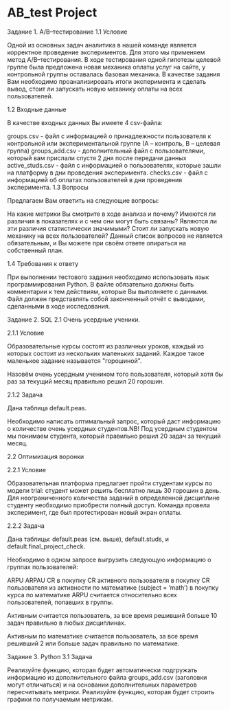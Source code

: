 # AB_test Project
Задание 1. A/B–тестирование
1.1 Условие

Одной из основных задач аналитика в нашей команде является корректное проведение экспериментов. Для этого мы применяем метод A/B–тестирования. В ходе тестирования одной гипотезы целевой группе была предложена новая механика оплаты услуг на сайте, у контрольной группы оставалась базовая механика. В качестве задания Вам необходимо проанализировать итоги эксперимента и сделать вывод, стоит ли запускать новую механику оплаты на всех пользователей.

1.2 Входные данные

В качестве входных данных Вы имеете 4 csv-файла:

groups.csv - файл с информацией о принадлежности пользователя к контрольной или экспериментальной группе (А – контроль, B – целевая группа) 
groups_add.csv - дополнительный файл с пользователями, который вам прислали спустя 2 дня после передачи данных
active_studs.csv - файл с информацией о пользователях, которые зашли на платформу в дни проведения эксперимента. 
checks.csv - файл с информацией об оплатах пользователей в дни проведения эксперимента. 
1.3 Вопросы

Предлагаем Вам ответить на следующие вопросы:

На какие метрики Вы смотрите в ходе анализа и почему?
Имеются ли различия в показателях и с чем они могут быть связаны?
Являются ли эти различия статистически значимыми?
Стоит ли запускать новую механику на всех пользователей?
Данный список вопросов не является обязательным, и Вы можете при своём ответе опираться на собственный план.

1.4 Требования к ответу

При выполнении тестового задания необходимо использовать язык программирования Python. 
В файле обязательно должны быть комментарии к тем действиям, которые Вы выполняете с данными. 
Файл должен представлять собой законченный отчёт с выводами, сделанными в ходе исследования.

Задание 2. SQL
2.1 Очень усердные ученики.

2.1.1 Условие

Образовательные курсы состоят из различных уроков, каждый из которых состоит из нескольких маленьких заданий. Каждое такое маленькое задание называется "горошиной".

Назовём очень усердным учеником того пользователя, который хотя бы раз за текущий месяц правильно решил 20 горошин.

2.1.2 Задача

Дана таблица default.peas.

Необходимо написать оптимальный запрос, который даст информацию о количестве очень усердных студентов.NB! Под усердным студентом мы понимаем студента, который правильно решил 20 задач за текущий месяц.

2.2 Оптимизация воронки

2.2.1 Условие

Образовательная платформа предлагает пройти студентам курсы по модели trial: студент может решить бесплатно лишь 30 горошин в день. Для неограниченного количества заданий в определенной дисциплине студенту необходимо приобрести полный доступ. Команда провела эксперимент, где был протестирован новый экран оплаты.

2.2.2 Задача

Дана таблицы: default.peas (см. выше), default.studs, и default.final_project_check.

Необходимо в одном запросе выгрузить следующую информацию о группах пользователей:

ARPU 
ARPAU 
CR в покупку 
СR активного пользователя в покупку 
CR пользователя из активности по математике (subject = ’math’) в покупку курса по математике
ARPU считается относительно всех пользователей, попавших в группы.

Активным считается пользователь, за все время решивший больше 10 задач правильно в любых дисциплинах.

Активным по математике считается пользователь, за все время решивший 2 или больше задач правильно по математике.

Задание 3. Python
3.1 Задача

Реализуйте функцию, которая будет автоматически подгружать информацию из дополнительного файла groups_add.csv (заголовки могут отличаться) и на основании дополнительных параметров пересчитывать метрики.
Реализуйте функцию, которая будет строить графики по получаемым метрикам.